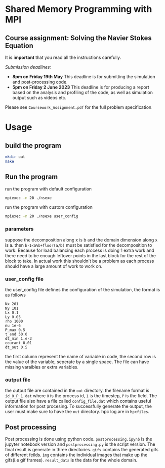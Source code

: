 # Shared Memory Programming with MPI

## Course assignment: Solving the Navier Stokes Equation

It is **important** that you read all the instructions carefully.

*Submission deadlines:*
- **8pm on 
Friday 19th May**
  This deadline is for submitting the simulation and post-processing code.
- **5pm on Friday 2 June 2023**
  This deadline is for producing a report 
based on the analysis and profiling of the code, as well as simulation output such as videos etc.

Please see `Coursework_Assignment.pdf` for the full problem specification.


# Usage
## build the program
```bash
mkdir out
make
```
## Run the program
run the program with default configuration
```bash
mpiexec -n 20 ./nsexe
```
run the program with custom configuration
```bash
mpiexec -n 20 ./nsexe user_config
```
### parameters
  suppose the decomposition along x is b and the domain dimension along x is a. then 
  ```b-1<a%b+floor(a/b)```
  must be satisfied for the decomposition to work. Because for load balancing each process is doing 1 extra work and there need to be enough leftover points in the last block for the rest of the block to take. In actual work this shouldn't be a problem as each process should have a large amount of work to work on.
### user_config file
the user_config file defines the configuration of the simulation, the format is as follows
```
Nx 201
Ny 101
Lx 0.1
Ly 0.05
rho 1000
nu 1e-6
P_max 0.5
t_end 50.0
dt_min 1.e-3
courant 0.01
dt_out 0.5
```
the first column represent the name of variable in code, the second row is the value of the variable, seperate by a single space. The file can have missing varaibles or extra variables.
### output file
the output file are contained in the `out` directory. the filename format is `id_0_P_1.dat` where `0` is the process id, `1` is the timestep, `P` is the field.
The output file also have a file called `config_file.dat` which contains useful information for post procesing. To successfully generate the output, the user must make sure to have the `out` directory. hpc log are in `hpcfiles`.
## Post processing
Post processing is done using python code. `postprocessing.ipynb` is the jupyter notebook version and `postprocessing.py` is the script version. The final result is generate in three directories. `gifs` contains the generated gifs of different feilds. `img` contains the individual images that make up the gifs(i.e gif frames). `result_data` is the data for the whole domain.

